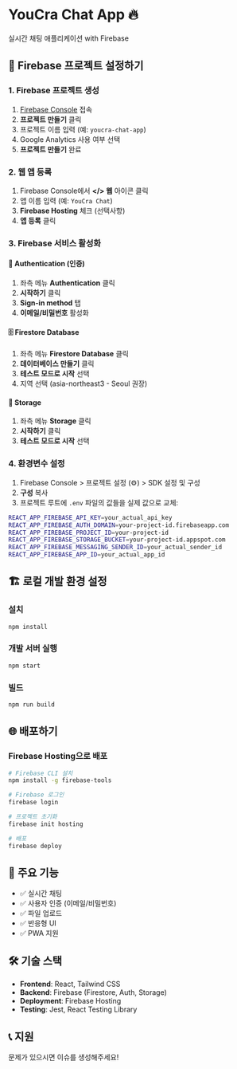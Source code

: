 # YouCra Chat App 🔥

실시간 채팅 애플리케이션 with Firebase

## 🚀 Firebase 프로젝트 설정하기

### 1. Firebase 프로젝트 생성
1. [Firebase Console](https://console.firebase.google.com) 접속
2. **프로젝트 만들기** 클릭
3. 프로젝트 이름 입력 (예: `youcra-chat-app`)
4. Google Analytics 사용 여부 선택
5. **프로젝트 만들기** 완료

### 2. 웹 앱 등록
1. Firebase Console에서 **</> 웹** 아이콘 클릭
2. 앱 이름 입력 (예: `YouCra Chat`)
3. **Firebase Hosting** 체크 (선택사항)
4. **앱 등록** 클릭

### 3. Firebase 서비스 활성화

#### 📧 Authentication (인증)
1. 좌측 메뉴 **Authentication** 클릭
2. **시작하기** 클릭
3. **Sign-in method** 탭
4. **이메일/비밀번호** 활성화

#### 🗄️ Firestore Database
1. 좌측 메뉴 **Firestore Database** 클릭
2. **데이터베이스 만들기** 클릭
3. **테스트 모드로 시작** 선택
4. 지역 선택 (asia-northeast3 - Seoul 권장)

#### 📁 Storage
1. 좌측 메뉴 **Storage** 클릭
2. **시작하기** 클릭
3. **테스트 모드로 시작** 선택

### 4. 환경변수 설정
1. Firebase Console > 프로젝트 설정 (⚙️) > SDK 설정 및 구성
2. **구성** 복사
3. 프로젝트 루트에 `.env` 파일의 값들을 실제 값으로 교체:

```bash
REACT_APP_FIREBASE_API_KEY=your_actual_api_key
REACT_APP_FIREBASE_AUTH_DOMAIN=your-project-id.firebaseapp.com
REACT_APP_FIREBASE_PROJECT_ID=your-project-id
REACT_APP_FIREBASE_STORAGE_BUCKET=your-project-id.appspot.com
REACT_APP_FIREBASE_MESSAGING_SENDER_ID=your_actual_sender_id
REACT_APP_FIREBASE_APP_ID=your_actual_app_id
```

## 🏗️ 로컬 개발 환경 설정

### 설치
```bash
npm install
```

### 개발 서버 실행
```bash
npm start
```

### 빌드
```bash
npm run build
```

## 🌐 배포하기

### Firebase Hosting으로 배포
```bash
# Firebase CLI 설치
npm install -g firebase-tools

# Firebase 로그인
firebase login

# 프로젝트 초기화
firebase init hosting

# 배포
firebase deploy
```

## 📱 주요 기능

- ✅ 실시간 채팅
- ✅ 사용자 인증 (이메일/비밀번호)
- ✅ 파일 업로드
- ✅ 반응형 UI
- ✅ PWA 지원

## 🛠️ 기술 스택

- **Frontend**: React, Tailwind CSS
- **Backend**: Firebase (Firestore, Auth, Storage)
- **Deployment**: Firebase Hosting
- **Testing**: Jest, React Testing Library

## 📞 지원

문제가 있으시면 이슈를 생성해주세요!
